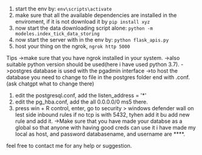 1) start the env by:
`env\scripts\activate`
2) make sure that all the available dependencies are installed in the enviroment, 
if it is not download it by
`pip install xyz`
3) now start the data downloading script alone:
`python -m modeles.index_tick_data_storing`
4) now start the server with in the env by:
`python flask_apis.py`
5) host your thing on the ngrok,
`ngrok http 5000`


Tips
->make sure that you have ngrok installed in your system.
->also suitable python version should be used(here i have used python 3.7).
->postgres database is used with the pgadmin interface
->to host the database you need to change to file in the postgres folder end with .conf.(ask chatgpt what to change there)
1) edit the postgresql.conf, add the listen_address = '*'
2) edit the pg_hba.conf, add the all 0.0.0.0/0 ms5 there.
3) press win + R control, enter, go to security > windows defender wall
on lest side inbound rules if no tcp  is with 5432, tyhen add it bu add new rule and add it.
->Make sure that you have made your databse as a global so that anyone with having good creds can use it
i have made my local as host, and password databasename, and username are ****.

feel free to contact me for any help or suggestion.

